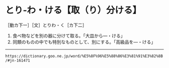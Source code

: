 # とり‐わ・ける【取（り）分ける】

［動カ下一］［文］とりわ・く［カ下二］
1.  食べ物などを別の器に分けて取る。「大皿から―・ける」
2.  同類のものの中でも特別なものとして、別にする。「高級品を―・ける」

---
`https://dictionary.goo.ne.jp/word/%E5%8F%96%E5%88%86%E3%81%91%E3%82%8B/#jn-161471`